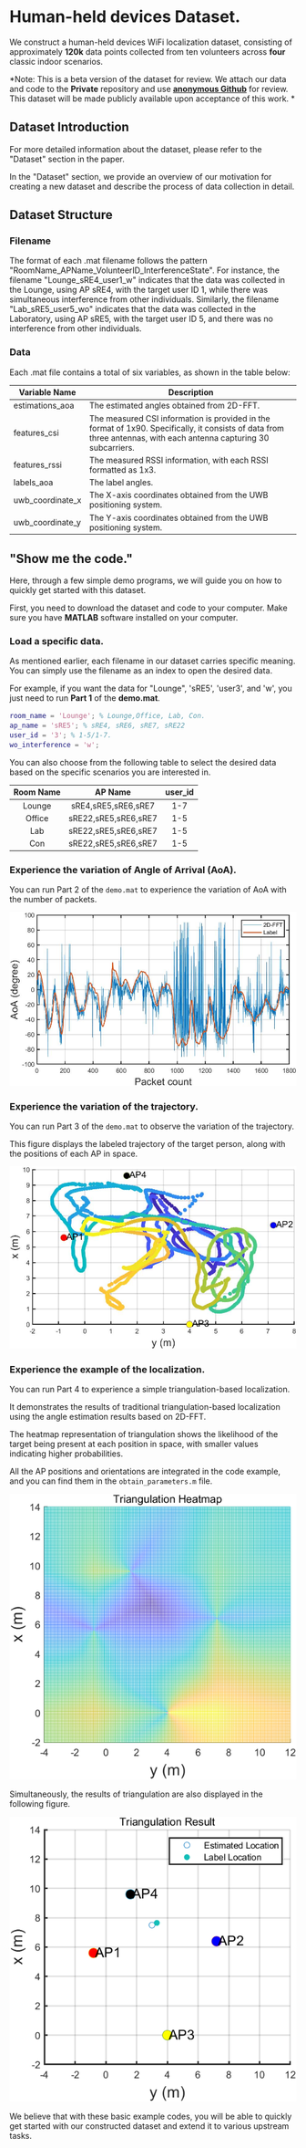 # Human-held devices Dataset.

We construct a human-held devices WiFi localization dataset, consisting of approximately **120k** data points collected from ten volunteers across **four** classic indoor scenarios. 

*Note: This is a beta version of the dataset for review.  We attach our data and code to the **Private** repository and use [**anonymous Github**](https://anonymous.4open.science/) for review.  This dataset will be made publicly available upon acceptance of this work. * 

## Dataset Introduction

For more detailed information about the dataset, please refer to the "Dataset" section in the paper.

In the "Dataset" section, we provide an overview of our motivation for creating a new dataset and describe the process of data collection in detail. 

## Dataset Structure

### Filename

The format of each .mat filename follows the pattern "RoomName_APName_VolunteerID_InterferenceState". For instance, the filename "Lounge_sRE4_user1_w" indicates that the data was collected in the Lounge, using AP sRE4, with the target user ID 1, while there was simultaneous interference from other individuals. Similarly, the filename "Lab_sRE5_user5_wo" indicates that the data was collected in the Laboratory, using AP sRE5, with the target user ID 5, and there was no interference from other individuals.

### Data

Each .mat file contains a total of six variables, as shown in the table below:

| Variable Name    | Description                                                  |
| ---------------- | ------------------------------------------------------------ |
| estimations_aoa  | The estimated angles obtained from 2D-FFT.                   |
| features_csi     | The measured CSI information is provided in the format of 1x90. Specifically, it consists of data from three antennas, with each antenna capturing 30 subcarriers. |
| features_rssi    | The measured RSSI information,  with each RSSI formatted as 1x3. |
| labels_aoa       | The label angles.                                            |
| uwb_coordinate_x | The X-axis coordinates obtained from the UWB positioning system. |
| uwb_coordinate_y | The Y-axis coordinates obtained from the UWB positioning system. |

##  "Show me the code."

Here, through a few simple demo programs, we will guide you on how to quickly get started with this dataset. 

First, you need to download the dataset and code to your computer. Make sure you have **MATLAB** software installed on your computer. 

### Load a specific data.

As mentioned earlier, each filename in our dataset carries specific meaning. You can simply use the filename as an index to open the desired data.

For example, if you want the data for "Lounge", 'sRE5', 'user3', and 'w', you just need to run **Part 1** of the **demo.mat**. 

```matlab
room_name = 'Lounge'; % Lounge,Office, Lab, Con.
ap_name = 'sRE5'; % sRE4, sRE6, sRE7, sRE22
user_id = '3'; % 1-5/1-7.
wo_interference = 'w';
```

You can also choose from the following table to select the desired data based on the specific scenarios you are interested in.

| Room Name |       AP Name        | user_id | 
| :-------: | :------------------: | :-----: | 
|  Lounge   | sRE4,sRE5,sRE6,sRE7  |   1-7   |  
|  Office   | sRE22,sRE5,sRE6,sRE7 |   1-5   | 
|    Lab    | sRE22,sRE5,sRE6,sRE7 |   1-5   | 
|    Con    | sRE22,sRE5,sRE6,sRE7 |   1-5   | 

### Experience the variation of Angle of Arrival (AoA).

You can run Part 2 of the `demo.mat` to experience the variation of AoA with the number of packets. 



![AoA](./fig/AoA.jpg)

### Experience the variation of the trajectory.

You can run Part 3 of the `demo.mat` to observe the variation of the trajectory.

This figure displays the labeled trajectory of the target person, along with the positions of each AP in space. 

![track](./fig/track.jpg)

### Experience the example of the localization.

You can run Part 4 to experience a simple triangulation-based localization.

It demonstrates the results of traditional triangulation-based localization using the angle estimation results based on 2D-FFT. 

The heatmap representation of triangulation shows the likelihood of the target being present at each position in space, with smaller values indicating higher probabilities.

All the AP positions and orientations are integrated in the code example, and you can find them in the `obtain_parameters.m` file.



![heatmap](./fig/heatmap.png)

Simultaneously, the results of triangulation are also displayed in the following figure.



![heatmap](./fig/results.png)

We believe that with these basic example codes, you will be able to quickly get started with our constructed dataset and extend it to various upstream tasks.

